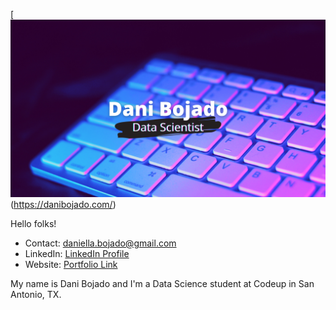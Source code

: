 [![Header](images/Dani_Bojado.png "Header")(https://danibojado.com/)

Hello folks!
- Contact: daniella.bojado@gmail.com
- LinkedIn: [LinkedIn Profile](https://www.linkedin.com/in/daniella-b-a99633ab/) 
- Website: [Portfolio Link](https://danibojado.com/) 

My name is Dani Bojado and I'm a Data Science student at Codeup in San Antonio, TX. 
